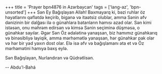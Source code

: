 +++
title = 'Prayer bpn4876 in Azərbaycan'
tags = ['lang-az', 'bpn-unsorted']
+++
Sən Ey Bağışlayan Allah! Baxmayarq ki, bəzi ruhlar öz həyatlarını qəflətdə keçirib, biganə və itaətsiz olublar, amma Sənin əfv dənizinin bir dalğası ilə o günahlara batanların hamısı azad olar. Sən kimi istəsən, onu məhrəm edirsən və kimsə Sənin seçiminə düşməsə, o günahkar sayılar. Əgər Sən Öz ədalətinə yanaşsan, biz hamımız günahkarıq və binəsibliyə layiqik, amma mərhəmətlə yanaşsan, hər günahkar pak olar və hər bir yad yaxın dost olar. Elə isə əfv və bağışlamanı əta et və Öz mərhəmətini hamıya bəxş eylə.

Sən Bağışlayan, Nurlandıran və Qüdrətlisən.

-- Abdu'l-Bahá
